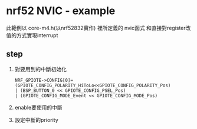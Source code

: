 # nrf52 NVIC - example

此範例以 core-m4.h(以nrf52832實作) 裡所定義的 nvic函式 和直接對register改值的方式實現interrupt

## step
 
 1. 對要用到的中斷初始化

    `NRF_GPIOTE->CONFIG[0]=(GPIOTE_CONFIG_POLARITY_HiToLo<<GPIOTE_CONFIG_POLARITY_Pos)`  
                           `| (BSP_BUTTON_0 << GPIOTE_CONFIG_PSEL_Pos)`  
                           `| (GPIOTE_CONFIG_MODE_Event << GPIOTE_CONFIG_MODE_Pos)`  

 2. enable要使用的中斷
 3. 設定中斷的priority
